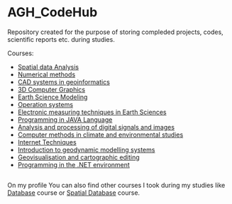 # AGH_CodeHub
Repository created for the purpose of storing compleded projects, codes, scientific reports etc. during studies.

Courses:
- [Spatial data Analysis](https://github.com/filiphalys02/AGH_CodeHub/tree/main/Analiza-danych-przestrzennych)
- [Numerical methods](https://github.com/filiphalys02/AGH_CodeHub/tree/main/Metody-numeryczne)
- [CAD systems in geoinformatics](https://github.com/filiphalys02/AGH_CodeHub/tree/main/Systemy-CAD-w-geoinformatyce)
- [3D Computer Graphics](https://github.com/filiphalys02/AGH_CodeHub/tree/main/Grafika-komputerowa-3D)
- [Earth Science Modeling](https://github.com/filiphalys02/AGH_CodeHub/tree/main/Modelowanie-w-naukach-o-ziemii)
- [Operation systems](https://github.com/filiphalys02/AGH_CodeHub/tree/main/Systemy-operacyjne)
- [Electronic measuring techniques in Earth Sciences](https://github.com/filiphalys02/AGH_CodeHub/tree/main/Elektorniczne-metody-pomiarowe)
- [Programming in JAVA Language](https://github.com/filiphalys02/AGH_CodeHub/tree/main/Programowanie-obiektowe-w-Javie)
- [Analysis and processing of digital signals and images](https://github.com/filiphalys02/AGH_CodeHub/tree/main/Analiza-i-przetwarzanie-sygna%C5%82%C3%B3w-i-obraz%C3%B3w-cyfrowych)
- [Computer methods in climate and environmental studies](https://github.com/filiphalys02/AGH_CodeHub/tree/main/Metody-badania-klimatu-i-%C5%9Brodowiska)
- [Internet Techniques](https://github.com/filiphalys02/AGH_CodeHub/tree/main/Techniki-internetowe)
- [Introduction to geodynamic modelling systems](https://github.com/filiphalys02/AGH_CodeHub/tree/main/Podstawy-modelowa%C5%84-geodynamicznych)
- [Geovisualisation and cartographic editing](https://github.com/filiphalys02/AGH_CodeHub/tree/main/Geowizualizacja-i-edycja-kartograficzna)
- [Programming in the .NET environment](https://github.com/filiphalys02/AGH_CodeHub/tree/main/Programowanie-w-%C5%9Brodowisku-.NET)

##
On my profile You can also find other courses I took during my studies like [Database](https://github.com/filiphalys02/Database) course or [Spatial Database](https://github.com/filiphalys02/Spatial-database) course.

